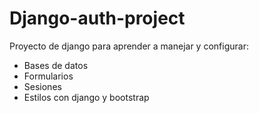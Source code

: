 # Django-auth-project
Proyecto de django para aprender a manejar y configurar:

- Bases de datos
- Formularios
- Sesiones
- Estilos con django y bootstrap
